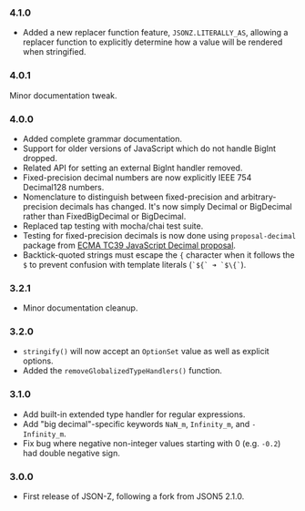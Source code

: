 ### 4.1.0

* Added a new replacer function feature, `JSONZ.LITERALLY_AS`, allowing a replacer function to explicitly determine how a value will be rendered when stringified.

### 4.0.1

Minor documentation tweak.

### 4.0.0

* Added complete grammar documentation.
* Support for older versions of JavaScript which do not handle BigInt dropped.
* Related API for setting an external BigInt handler removed.
* Fixed-precision decimal numbers are now explicitly IEEE 754 Decimal128 numbers.
* Nomenclature to distinguish between fixed-precision and arbitrary-precision decimals has changed. It's now simply Decimal or BigDecimal rather than FixedBigDecimal or BigDecimal.
* Replaced tap testing with mocha/chai test suite.
* Testing for fixed-precision decimals is now done using `proposal-decimal` package from [ECMA TC39 JavaScript Decimal proposal](https://github.com/tc39/proposal-decimal).
* Backtick-quoted strings must escape the `{` character when it follows the `$` to prevent confusion with template literals (`` `${` ➜ `$\{` ``).

### 3.2.1

* Minor documentation cleanup.

### 3.2.0

* `stringify()` will now accept an `OptionSet` value as well as explicit options.
* Added the `removeGlobalizedTypeHandlers()` function.

### 3.1.0

* Add built-in extended type handler for regular expressions.
* Add "big decimal"-specific keywords `NaN_m`, `Infinity_m`, and `-Infinity_m`.
* Fix bug where negative non-integer values starting with 0 (e.g. `-0.2`) had double negative sign.

### 3.0.0

* First release of JSON-Z, following a fork from JSON5 2.1.0. 
